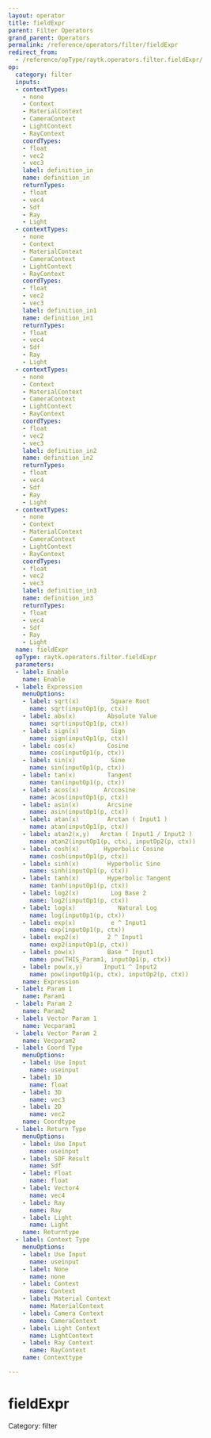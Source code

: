 ```yaml
---
layout: operator
title: fieldExpr
parent: Filter Operators
grand_parent: Operators
permalink: /reference/operators/filter/fieldExpr
redirect_from:
  - /reference/opType/raytk.operators.filter.fieldExpr/
op:
  category: filter
  inputs:
  - contextTypes:
    - none
    - Context
    - MaterialContext
    - CameraContext
    - LightContext
    - RayContext
    coordTypes:
    - float
    - vec2
    - vec3
    label: definition_in
    name: definition_in
    returnTypes:
    - float
    - vec4
    - Sdf
    - Ray
    - Light
  - contextTypes:
    - none
    - Context
    - MaterialContext
    - CameraContext
    - LightContext
    - RayContext
    coordTypes:
    - float
    - vec2
    - vec3
    label: definition_in1
    name: definition_in1
    returnTypes:
    - float
    - vec4
    - Sdf
    - Ray
    - Light
  - contextTypes:
    - none
    - Context
    - MaterialContext
    - CameraContext
    - LightContext
    - RayContext
    coordTypes:
    - float
    - vec2
    - vec3
    label: definition_in2
    name: definition_in2
    returnTypes:
    - float
    - vec4
    - Sdf
    - Ray
    - Light
  - contextTypes:
    - none
    - Context
    - MaterialContext
    - CameraContext
    - LightContext
    - RayContext
    coordTypes:
    - float
    - vec2
    - vec3
    label: definition_in3
    name: definition_in3
    returnTypes:
    - float
    - vec4
    - Sdf
    - Ray
    - Light
  name: fieldExpr
  opType: raytk.operators.filter.fieldExpr
  parameters:
  - label: Enable
    name: Enable
  - label: Expression
    menuOptions:
    - label: sqrt(x)         Square Root
      name: sqrt(inputOp1(p, ctx))
    - label: abs(x)         Absolute Value
      name: sqrt(inputOp1(p, ctx))
    - label: sign(x)         Sign
      name: sign(inputOp1(p, ctx))
    - label: cos(x)         Cosine
      name: cos(inputOp1(p, ctx))
    - label: sin(x)          Sine
      name: sin(inputOp1(p, ctx))
    - label: tan(x)         Tangent
      name: tan(inputOp1(p, ctx))
    - label: acos(x)       Arccosine
      name: acos(inputOp1(p, ctx))
    - label: asin(x)        Arcsine
      name: asin(inputOp1(p, ctx))
    - label: atan(x)        Arctan ( Input1 )
      name: atan(inputOp1(p, ctx))
    - label: atan2(x,y)   Arctan ( Input1 / Input2 )
      name: atan2(inputOp1(p, ctx), inputOp2(p, ctx))
    - label: cosh(x)       Hyperbolic Cosine
      name: cosh(inputOp1(p, ctx))
    - label: sinh(x)        Hyperbolic Sine
      name: sinh(inputOp1(p, ctx))
    - label: tanh(x)        Hyperbolic Tangent
      name: tanh(inputOp1(p, ctx))
    - label: log2(x)         Log Base 2
      name: log2(inputOp1(p, ctx))
    - label: log(x)            Natural Log
      name: log(inputOp1(p, ctx))
    - label: exp(x)          e ^ Input1
      name: exp(inputOp1(p, ctx))
    - label: exp2(x)        2 ^ Input1
      name: exp2(inputOp1(p, ctx))
    - label: pow(x)         Base ^ Input1
      name: pow(THIS_Param1, inputOp1(p, ctx))
    - label: pow(x,y)      Input1 ^ Input2
      name: pow(inputOp1(p, ctx), inputOp2(p, ctx))
    name: Expression
  - label: Param 1
    name: Param1
  - label: Param 2
    name: Param2
  - label: Vector Param 1
    name: Vecparam1
  - label: Vector Param 2
    name: Vecparam2
  - label: Coord Type
    menuOptions:
    - label: Use Input
      name: useinput
    - label: 1D
      name: float
    - label: 3D
      name: vec3
    - label: 2D
      name: vec2
    name: Coordtype
  - label: Return Type
    menuOptions:
    - label: Use Input
      name: useinput
    - label: SDF Result
      name: Sdf
    - label: Float
      name: float
    - label: Vector4
      name: vec4
    - label: Ray
      name: Ray
    - label: Light
      name: Light
    name: Returntype
  - label: Context Type
    menuOptions:
    - label: Use Input
      name: useinput
    - label: None
      name: none
    - label: Context
      name: Context
    - label: Material Context
      name: MaterialContext
    - label: Camera Context
      name: CameraContext
    - label: Light Context
      name: LightContext
    - label: Ray Context
      name: RayContext
    name: Contexttype

---
```


# fieldExpr

Category: filter

